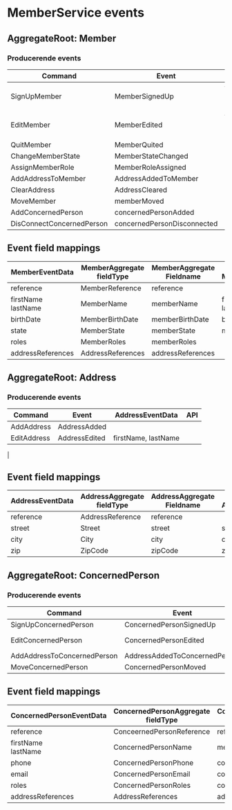 # MemberService events

## AggregateRoot: Member

### Producerende events
| Command | Event | MemberEventData | API |
|---------|-------|--------|-----|
| SignUpMember | MemberSignedUp | firstName, lastName, birthDate, state |
| EditMember | MemberEdited | firstName, lastName, birthDate |
| QuitMember | MemberQuited | |
| ChangeMemberState | MemberStateChanged | memberState | 
| AssignMemberRole | MemberRoleAssigned |
| AddAddressToMember | AddressAddedToMember |
| ClearAddress | AddressCleared |
| MoveMember | memberMoved |
| AddConcernedPerson | concernedPersonAdded |
| DisConnectConcernedPerson | concernedPersonDisconnected

## Event field mappings

| MemberEventData | MemberAggregate<br>fieldType | MemberAggregate<br>Fieldname | Rest<br>MemberData | CQRS |
|--------------| --------- | -------- | ----- | ----- |
| reference | MemberReference | reference | | id |
| firstName<br>lastName | MemberName | memberName | firstName, lastName |
| birthDate | MemberBirthDate | memberBirthDate | birthDate |
| state | MemberState | memberState | memberState |
| roles | MemberRoles | memberRoles |
| addressReferences | AddressReferences | addressReferences |  |  | 

## AggregateRoot: Address

### Producerende events
| Command | Event | AddressEventData | API |
|---------|-------|--------|-----|
| AddAddress | AddressAdded |
| EditAddress | AddressEdited | firstName, lastName |
|

## Event field mappings

| AddressEventData | AddressAggregate<br>fieldType | AddressAggregate<br>Fieldname | Rest<br>AddressData | CQRS |
|--------------| --------- | -------- | ----- | ----- |
| reference | AddressReference | reference | | id |
| street | Street | street | street | street | 
| city | City | city | city | city |
| zip | ZipCode | zipCode | zipCode | zipCode |

## AggregateRoot: ConcernedPerson

### Producerende events
| Command | Event | PlayerEventData | API |
|---------|-------|--------|-----|
| SignUpConcernedPerson | ConcernedPersonSignedUp |
| EditConcernedPerson | ConcernedPersonEdited | firstName, lastName |
| AddAddressToConcernedPerson | AddressAddedToConcernedPerson |
| MoveConcernedPerson | ConcernedPersonMoved |

## Event field mappings

| ConcernedPersonEventData | ConcernedPersonAggregate<br>fieldType | ConcernedPersonAggregate<br>Fieldname | Rest<br>ConcernedPersonData | CQRS |
|--------------| --------- | -------- | ----- | ----- |
| reference | ConceernedPersonReference | reference | | id |
| firstName<br>lastName | ConcernedPersonName | memberName | | firstName, lastName |
| phone | ConcernedPersonPhone | concernedPersonPhone |
| email | ConcernedPersonEmail | concernedPersonEmail |
| roles | ConcernedPersonRoles | concernedPersonRoles |
| addressReferences | AddressReferences | addressReferences |  |  | 

